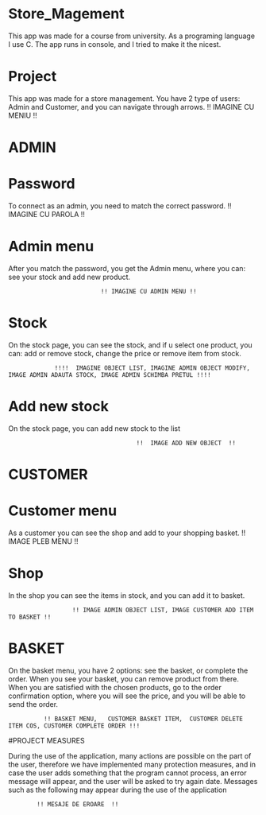 # Store_Magement

This app was made for a course from university. As a programing language I use C. The app runs in console, and I tried to make it the nicest.

# Project
This app was made for a store management. You have 2 type of users: Admin and Customer, and you can navigate through arrows.
                              !! IMAGINE CU MENIU !!

# ADMIN

<h1> Password </h1>

To connect as an admin, you need to match the correct password.
                              !! IMAGINE CU PAROLA !!
                              
<h1> Admin menu </h1>

After you match the password, you get the Admin menu, where you can: see your stock and add new product.

                              !! IMAGINE CU ADMIN MENU !!
 
<h1> Stock </h1>

On the stock page, you can see the stock, and if u select one product, you can: add or remove stock, change the price or remove item from stock.
      
                 !!!!  IMAGINE OBJECT LIST, IMAGINE ADMIN OBJECT MODIFY, IMAGE ADMIN ADAUTA STOCK, IMAGE ADMIN SCHIMBA PRETUL !!!!

<h1> Add new stock </h1>

On the stock page, you can add new stock to the list

                                        !!  IMAGE ADD NEW OBJECT  !!

# CUSTOMER

<h1> Customer menu </h1>
As a customer you can see the shop and add to your shopping basket.
                                      !! IMAGE PLEB MENU !!

<h1> Shop </h1>
In the shop you can see the items in stock, and you can add it to basket.

                      !! IMAGE ADMIN OBJECT LIST, IMAGE CUSTOMER ADD ITEM TO BASKET !!

<h1> BASKET </h1>

On the basket menu, you have 2 options: see the basket, or complete the order. When you see your basket, you can remove product from there.
When you are satisfied with the chosen products, go to the order confirmation option, where you will see the price, and you will be able to send the order.

              !! BASKET MENU,   CUSTOMER BASKET ITEM,  CUSTOMER DELETE ITEM COS, CUSTOMER COMPLETE ORDER !!!

#PROJECT MEASURES

During the use of the application, many actions are possible on the part of the user, therefore we have implemented many protection measures, 
and in case the user adds something that the program cannot process, an error message will appear, and the user will be asked to try again date. 
Messages such as the following may appear during the use of the application

            !! MESAJE DE EROARE  !!
